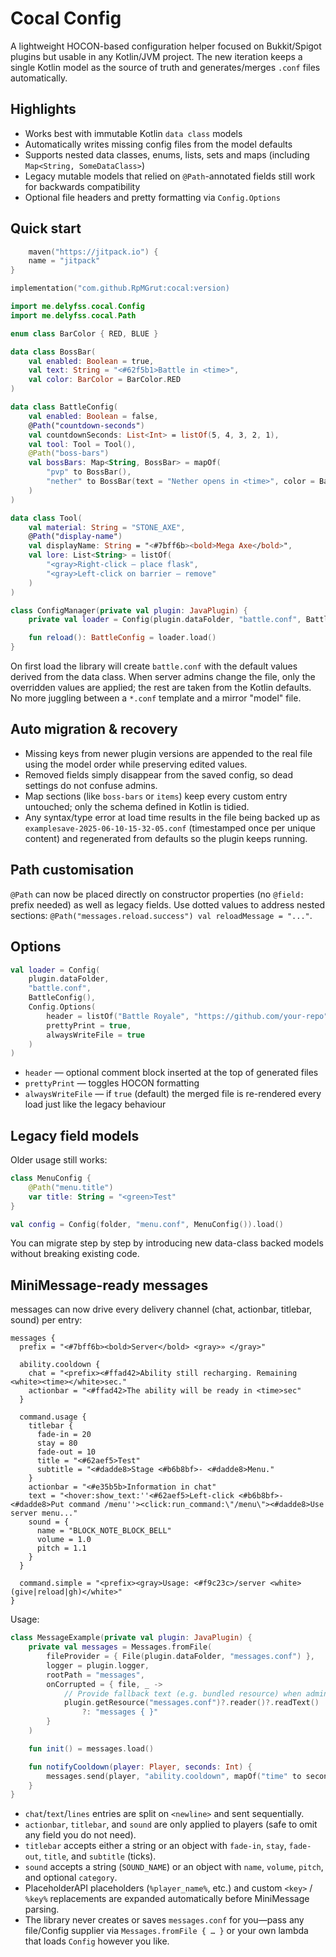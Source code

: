 # Cocal Config

A lightweight HOCON-based configuration helper focused on Bukkit/Spigot plugins but usable in any Kotlin/JVM project. The new iteration keeps a single Kotlin model as the source of truth and generates/merges `.conf` files automatically.

## Highlights

- Works best with immutable Kotlin `data class` models
- Automatically writes missing config files from the model defaults
- Supports nested data classes, enums, lists, sets and maps (including `Map<String, SomeDataClass>`)
- Legacy mutable models that relied on `@Path`-annotated fields still work for backwards compatibility
- Optional file headers and pretty formatting via `Config.Options`

## Quick start

```kts
    maven("https://jitpack.io") {
    name = "jitpack"
}

implementation("com.github.RpMGrut:cocal:version)
```

```kotlin
import me.delyfss.cocal.Config
import me.delyfss.cocal.Path

enum class BarColor { RED, BLUE }

data class BossBar(
    val enabled: Boolean = true,
    val text: String = "<#62f5b1>Battle in <time>",
    val color: BarColor = BarColor.RED
)

data class BattleConfig(
    val enabled: Boolean = false,
    @Path("countdown-seconds")
    val countdownSeconds: List<Int> = listOf(5, 4, 3, 2, 1),
    val tool: Tool = Tool(),
    @Path("boss-bars")
    val bossBars: Map<String, BossBar> = mapOf(
        "pvp" to BossBar(),
        "nether" to BossBar(text = "Nether opens in <time>", color = BarColor.BLUE)
    )
)

data class Tool(
    val material: String = "STONE_AXE",
    @Path("display-name")
    val displayName: String = "<#7bff6b><bold>Mega Axe</bold>",
    val lore: List<String> = listOf(
        "<gray>Right-click — place flask",
        "<gray>Left-click on barrier — remove"
    )
)

class ConfigManager(private val plugin: JavaPlugin) {
    private val loader = Config(plugin.dataFolder, "battle.conf", BattleConfig())

    fun reload(): BattleConfig = loader.load()
}
```

On first load the library will create `battle.conf` with the default values derived from the data class. When server admins change the file, only the overridden values are applied; the rest are taken from the Kotlin defaults. No more juggling between a `*.conf` template and a mirror "model" file.

## Auto migration & recovery

- Missing keys from newer plugin versions are appended to the real file using the model order while preserving edited values.
- Removed fields simply disappear from the saved config, so dead settings do not confuse admins.
- Map sections (like `boss-bars` or `items`) keep every custom entry untouched; only the schema defined in Kotlin is tidied.
- Any syntax/type error at load time results in the file being backed up as `examplesave-2025-06-10-15-32-05.conf` (timestamped once per unique content) and regenerated from defaults so the plugin keeps running.

## Path customisation

`@Path` can now be placed directly on constructor properties (no `@field:` prefix needed) as well as legacy fields. Use dotted values to address nested sections: `@Path("messages.reload.success") val reloadMessage = "..."`.

## Options

```kotlin
val loader = Config(
    plugin.dataFolder,
    "battle.conf",
    BattleConfig(),
    Config.Options(
        header = listOf("Battle Royale", "https://github.com/your-repo"),
        prettyPrint = true,
        alwaysWriteFile = true
    )
)
```

- `header` — optional comment block inserted at the top of generated files
- `prettyPrint` — toggles HOCON formatting
- `alwaysWriteFile` — if `true` (default) the merged file is re-rendered every load just like the legacy behaviour

## Legacy field models

Older usage still works:

```kotlin
class MenuConfig {
    @Path("menu.title")
    var title: String = "<green>Test"
}

val config = Config(folder, "menu.conf", MenuConfig()).load()
```

You can migrate step by step by introducing new data-class backed models without breaking existing code.

## MiniMessage-ready messages

messages can now drive every delivery channel (chat, actionbar, titlebar, sound) per entry:

```hocon
messages {
  prefix = "<#7bff6b><bold>Server</bold> <gray>» </gray>"

  ability.cooldown {
    chat = "<prefix><#ffad42>Ability still recharging. Remaining <white><time></white>sec."
    actionbar = "<#ffad42>The ability will be ready in <time>sec"
  }

  command.usage {
    titlebar {
      fade-in = 20
      stay = 80
      fade-out = 10
      title = "<#62aef5>Test"
      subtitle = "<#dadde8>Stage <#b6b8bf>- <#dadde8>Menu."
    }
    actionbar = "<#e35b5b>Information in chat"
    text = "<hover:show_text:''<#62aef5>Left-click <#b6b8bf>- <#dadde8>Put command /menu''><click:run_command:\"/menu\"><#dadde8>Use server menu..."
    sound = {
      name = "BLOCK_NOTE_BLOCK_BELL"
      volume = 1.0
      pitch = 1.1
    }
  }

  command.simple = "<prefix><gray>Usage: <#f9c23c>/server <white>(give|reload|gh)</white>"
}
```

Usage:

```kotlin
class MessageExample(private val plugin: JavaPlugin) {
    private val messages = Messages.fromFile(
        fileProvider = { File(plugin.dataFolder, "messages.conf") },
        logger = plugin.logger,
        rootPath = "messages",
        onCorrupted = { file, _ ->
            // Provide fallback text (e.g. bundled resource) when admins break the file
            plugin.getResource("messages.conf")?.reader()?.readText()
                ?: "messages { }"
        }
    )

    fun init() = messages.load()

    fun notifyCooldown(player: Player, seconds: Int) {
        messages.send(player, "ability.cooldown", mapOf("time" to seconds.toString()))
    }
}
```

- `chat`/`text`/`lines` entries are split on `<newline>` and sent sequentially.
- `actionbar`, `titlebar`, and `sound` are only applied to players (safe to omit any field you do not need).
- `titlebar` accepts either a string or an object with `fade-in`, `stay`, `fade-out`, `title`, and `subtitle` (ticks).
- `sound` accepts a string (`SOUND_NAME`) or an object with `name`, `volume`, `pitch`, and optional `category`.
- PlaceholderAPI placeholders (`%player_name%`, etc.) and custom `<key>` / `%key%` replacements are expanded automatically before MiniMessage parsing.
- The library never creates or saves `messages.conf` for you—pass any file/Config supplier via `Messages.fromFile { … }` or your own lambda that loads `Config` however you like.
